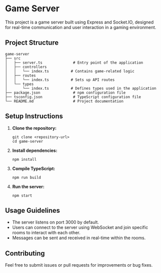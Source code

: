 # Game Server

This project is a game server built using Express and Socket.IO, designed for real-time communication and user interaction in a gaming environment.

## Project Structure

```
game-server
├── src
│   ├── server.ts              # Entry point of the application
│   ├── controllers
│   │   └── index.ts          # Contains game-related logic
│   ├── routes
│   │   └── index.ts          # Sets up API routes
│   └── types
│       └── index.ts          # Defines types used in the application
├── package.json               # npm configuration file
├── tsconfig.json              # TypeScript configuration file
└── README.md                  # Project documentation
```

## Setup Instructions

1. **Clone the repository:**
   ```
   git clone <repository-url>
   cd game-server
   ```

2. **Install dependencies:**
   ```
   npm install
   ```

3. **Compile TypeScript:**
   ```
   npm run build
   ```

4. **Run the server:**
   ```
   npm start
   ```

## Usage Guidelines

- The server listens on port 3000 by default.
- Users can connect to the server using WebSocket and join specific rooms to interact with each other.
- Messages can be sent and received in real-time within the rooms.

## Contributing

Feel free to submit issues or pull requests for improvements or bug fixes.